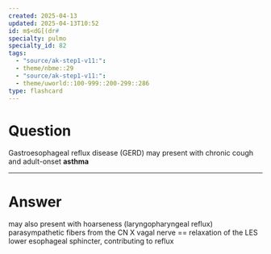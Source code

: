 ```yaml
---
created: 2025-04-13
updated: 2025-04-13T10:52
id: m$<dG[(dr#
specialty: pulmo
specialty_id: 82
tags:
  - "source/ak-step1-v11:": 
  - theme/nbme::29
  - "source/ak-step1-v11:": 
  - theme/uworld::100-999::200-299::286
type: flashcard
---
```


# Question
Gastroesophageal reflux disease (GERD) may present with chronic cough and adult-onset **asthma**

---

# Answer
may also present with hoarseness (laryngopharyngeal reflux)    parasympathetic fibers from the CN X vagal nerve == relaxation of the LES lower esophageal sphincter, contributing to reflux